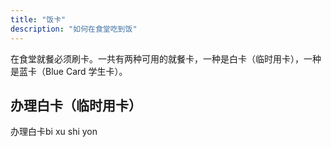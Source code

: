 ```yaml
---
title: "饭卡"
description: "如何在食堂吃到饭"
---
```

在食堂就餐必须刷卡。一共有两种可用的就餐卡，一种是白卡（临时用卡），一种是蓝卡（Blue Card 学生卡）。

## 办理白卡（临时用卡）

办理白卡bi xu shi yon